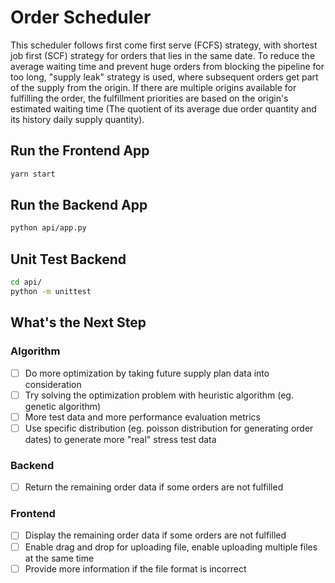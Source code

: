 # Order Scheduler

This scheduler follows first come first serve (FCFS) strategy, with shortest job first (SCF) strategy for orders that lies in the same date. To reduce the average waiting time and prevent huge orders from blocking the pipeline for too long, "supply leak" strategy is used, where subsequent orders get part of the supply from the origin. If there are multiple origins available for fulfilling the order, the fulfillment priorities are based on the origin's estimated waiting time (The quotient of its average due order quantity and its history daily supply quantity).

## Run the Frontend App

``` bash
yarn start
```

## Run the Backend App

``` bash
python api/app.py
```

## Unit Test Backend

``` bash
cd api/
python -m unittest
```

## What's the Next Step

### Algorithm

- [ ] Do more optimization by taking future supply plan data into consideration
- [ ] Try solving the optimization problem with heuristic algorithm (eg. genetic algorithm)
- [ ] More test data and more performance evaluation metrics
- [ ] Use specific distribution (eg. poisson distribution for generating order dates) to generate more "real" stress test data

### Backend

- [ ] Return the remaining order data if some orders are not fulfilled

### Frontend

- [ ] Display the remaining order data if some orders are not fulfilled
- [ ] Enable drag and drop for uploading file, enable uploading multiple files at the same time
- [ ] Provide more information if the file format is incorrect